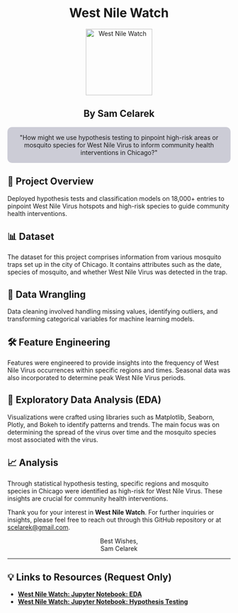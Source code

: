<div align="center">

<h1>West Nile Watch</h1>

<img align="center" src="https://github.com/scelarek/scelarek.github.io/assets/115444760/e20d42d0-6840-4e63-92a1-4afe715167c8" title="West Nile Watch" alt="West Nile Watch" width="150" height="150"> 

<h2><strong>By Sam Celarek</strong></h2>
</div>

<div align="center" style="background-color: #CCCCD6; padding: 15px; border-radius: 10px;">
"How might we use hypothesis testing to pinpoint high-risk areas or mosquito species for West Nile Virus to inform community health interventions in Chicago?"
</div>

## 🎯 Project Overview

Deployed hypothesis tests and classification models on 18,000+ entries to pinpoint West Nile Virus hotspots and high-risk species to guide community health interventions.

## 📊 Dataset

The dataset for this project comprises information from various mosquito traps set up in the city of Chicago. It contains attributes such as the date, species of mosquito, and whether West Nile Virus was detected in the trap.

## 🧹 Data Wrangling

Data cleaning involved handling missing values, identifying outliers, and transforming categorical variables for machine learning models.

## 🛠️ Feature Engineering

Features were engineered to provide insights into the frequency of West Nile Virus occurrences within specific regions and times. Seasonal data was also incorporated to determine peak West Nile Virus periods.

## 📶 Exploratory Data Analysis (EDA)

Visualizations were crafted using libraries such as Matplotlib, Seaborn, Plotly, and Bokeh to identify patterns and trends. The main focus was on determining the spread of the virus over time and the mosquito species most associated with the virus.

## 📈 Analysis

Through statistical hypothesis testing, specific regions and mosquito species in Chicago were identified as high-risk for West Nile Virus. These insights are crucial for community health interventions.

Thank you for your interest in **West Nile Watch**. For further inquiries or insights, please feel free to reach out through this GitHub repository or at scelarek@gmail.com.

<div align="center">

Best Wishes, <br>
Sam Celarek

</div>

---

## 💡 Links to Resources (Request Only)

- **[West Nile Watch: Jupyter Notebook: EDA](https://drive.google.com/open?id=1Y17ra3ti-s_bT8MnTPyl_FzToIm_NEGN&usp=drive_copy)**
- **[West Nile Watch: Jupyter Notebook: Hypothesis Testing](https://drive.google.com/open?id=1PQr72AvP84oFA98S7TE2F3PYEBcht81O&usp=drive_copy)**
